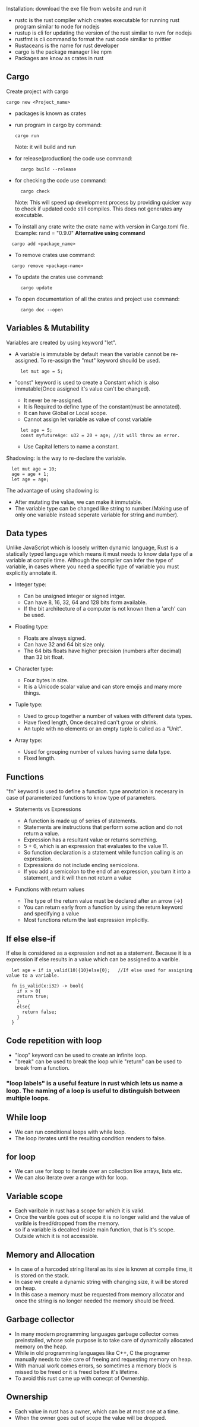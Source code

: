 Installation:
download the exe file from website and run it

- rustc is the rust compiler which creates executable for running rust program similar to node for  nodejs
- rustup is cli for updating the version of the rust similar to nvm for nodejs
- rustfmt is cli command to format the rust code similiar to prittier
- Rustaceans is the name for rust developer
- cargo is the package manager like npm
- Packages are know as crates in rust

## Cargo
Create project with cargo
```shell
cargo new <Project_name>
```

- packages is known as crates
- run program in cargo by command:
  ```shell
  cargo run
  ```
  Note: it will build and run

- for release(production) the code use command:
  ```shell
    cargo build --release
  ```

- for checking the code use command:
  ```shell
    cargo check
  ```
    Note: This will speed up development process by providing quicker way to check if updated code still compiles. This does not generates any executable.

- To install any crate write the crate name with version in Cargo.toml file.  <br>Example:
  rand = "0.9.0"
**Alternative using command**
```shell
  cargo add <package_name>
```

- To remove crates use command:
```shell
  cargo remove <package-name>
```

- To update the crates use command:
  ```shell
    cargo update
  ```

- To open documentation of all the crates and project use command:
  ```shell
    cargo doc --open
  ```

## Variables & Mutability
Variables are created by using keyword "let".
- A variable is immutable by default mean the variable cannot be re-assigned. To re-assign the "mut" keyword shouild be used.

  ```shell
    let mut age = 5;
  ```

- "const" keyword is used to create a Constant which is also immutable(Once assigned it's value can't be changed).
  - It never be re-assigned.
  - It is Required to define type of the constant(must be annotated).
  - It can have Global or Local scope. 
  - Cannot assign let variable as value of const variable
    
  ```shell
    let age = 5;
    const myfutureAge: u32 = 20 + age; //it will throw an error.
  ```
  - Use Capital letters to name a constant.  

Shadowing: is the way to re-declare the variable.<br>

  ```shell
    let mut age = 10;
    age = age + 1;
    let age = age;
  ```

The advantage of using shadowing is:
  - After mutating the value, we can make it immutable.
  - The variable type can be changed like string to number.(Making use of only one variable instead seperate variable for string and number).
    
## Data types
Unlike JavaScript which is loosely written dynamic language, Rust is a statically typed language which means it must needs to know data type of a variable at compile time. 
Although the compiler can infer the type of variable, in cases where you need a specific type of variable you must explicitly annotate it.

- Integer type:
  - Can be unsigned integer or signed intger. 
  - Can have 8, 16, 32, 64 and 128 bits form available.
  - If the bit architecture of a computer is not known then a 'arch' can be used.

- Floating type:
  - Floats are always signed.
  - Can have 32 and 64 bit size only.
  - The 64 bits floats have higher precision (numbers after decimal) than 32 bit float.

- Character type:
  - Four bytes in size.
  - It is a Unicode scalar value and can store emojis and many more things.

- Tuple type:
  - Used to group together a number of values with different data types.
  - Have fixed length, Once decalred can't grow or shrink.
  - An tuple with no elements or an empty tuple is called as a "Unit".

- Array type: 
  - Used for grouping number of values having same data type.
  - Fixed length.

## Functions
"fn" keyword is used to define a function.
type annotation is necesary in case of parameterized functions to know type of parameters.

- Statements vs Expressions
  - A function is made up of series of statements.
  - Statements are instructions that perform some action and do not return a value.
  - Expression has a resultant value or returns something.
  - 5 + 6, which is an expression that evaluates to the value 11. 
  - So function declaration is a statement while function calling is an expression.
  - Expressions do not include ending semicolons. 
  - If you add a semicolon to the end of an expression, you turn it into a statement, and it will then not return a value

- Functions with return values
  - The type of the return value must be declared after an arrow (->)
  - You can return early from a function by using the return keyword and specifying a value
  - Most functions return the last expression implicitly. 

## If else else-if 
If else is considered as a expression and not as a statement.
Because it is a expression if else results in a value which can be assigned to a varible.

  ```shell
    let age = if is_valid(10){10}else{0};   //If else used for assigning value to a variable.
    
    fn is_valid(x:i32) -> bool{
      if x > 0{
      return true;
      }
      else{
        return false;
      }
    }
  ```
## Code repetition with loop
- "loop" keyword can be used to create an infinite loop.
- "break" can be used to break the loop while "return" can be used to break from a function.

### "loop labels" is a useful feature in rust which lets us name a loop. The naming of a loop is useful to distinguish between multiple loops.

## While loop
- We can run conditional loops with while loop.
- The loop iterates until the resulting condition renders to false.

## for loop
- We can use for loop to iterate over an collection like arrays, lists etc.
- We can also iterate over a range with for loop.

## Variable scope
- Each varibale in rust has a scope for which it is valid. 
- Once the varible goes out of scope it is no longer valid and the value of varible is freed/dropped from the memory.
- so if a variable is decalred inside main function, that is it's scope. Outside which it is not accessible.

## Memory and Allocation
- In case of a harcoded string literal as its size is known at compile time, it is stored on the stack.
- In case we create a dynamic string with changing size, it will be stored on heap.
- In this case a memory must be requested from memory allocator and once the string is no longer needed the memory should be freed.

## Garbage collector
- In many modern programming languages garbage collector comes preinstalled, whose sole purpose is to take care of dynamically allocated memory on the heap.
- While in old programming languages like C++, C the programer manually needs to take care of freeing and requesting memory on heap.
- With manual work comes errors, so sometimes a memory block is missed to be freed or it is freed before it's lifetime.
- To avoid this rust came up with conecpt of Ownership.

## Ownership
- Each value in rust has a owner, which can be at most one at a time.
- When the owner goes out of scope the value will be dropped.

